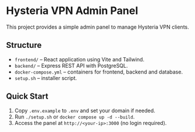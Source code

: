 # Hysteria VPN Admin Panel

This project provides a simple admin panel to manage Hysteria VPN clients.

## Structure
- `frontend/` – React application using Vite and Tailwind.
- `backend/` – Express REST API with PostgreSQL.
- `docker-compose.yml` – containers for frontend, backend and database.
- `setup.sh` – installer script.

## Quick Start
1. Copy `.env.example` to `.env` and set your domain if needed.
2. Run `./setup.sh` or `docker compose up -d --build`.
3. Access the panel at `http://<your-ip>:3000` (no login required).
